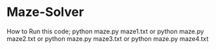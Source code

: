 # Maze-Solver
How to Run this code;
python maze.py maze1.txt
or
python maze.py maze2.txt
or
python maze.py maze3.txt
or
python maze.py maze4.txt
